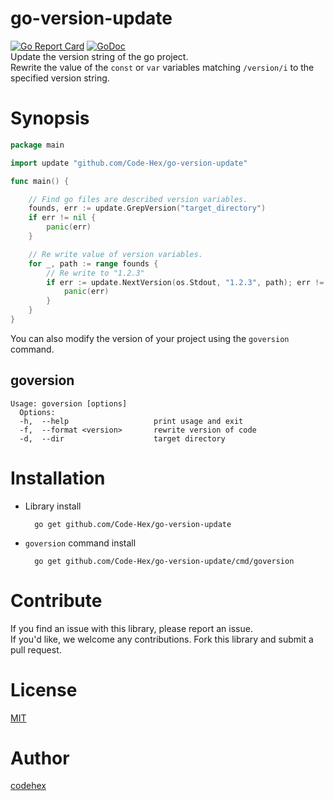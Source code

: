 # go-version-update
[![Go Report Card](https://goreportcard.com/badge/github.com/Code-Hex/go-version-update)](https://goreportcard.com/report/github.com/Code-Hex/go-version-update) [![GoDoc](https://godoc.org/github.com/Code-Hex/go-version-update?status.svg)](https://godoc.org/github.com/Code-Hex/go-version-update)  
Update the version string of the go project.  
Rewrite the value of the `const` or `var` variables matching `/version/i` to the specified version string.

# Synopsis

```go
package main

import update "github.com/Code-Hex/go-version-update"

func main() {

    // Find go files are described version variables.
    founds, err := update.GrepVersion("target_directory")
    if err != nil {
        panic(err)
    }

    // Re write value of version variables.
    for _, path := range founds {
        // Re write to "1.2.3"
        if err := update.NextVersion(os.Stdout, "1.2.3", path); err != nil {
            panic(err)
        }
    }
}
```

You can also modify the version of your project using the `goversion` command.

## goversion
```
Usage: goversion [options] 
  Options:
  -h,  --help                   print usage and exit
  -f,  --format <version>       rewrite version of code
  -d,  --dir                    target directory
```

# Installation
- Library install

        go get github.com/Code-Hex/go-version-update

- `goversion` command install

        go get github.com/Code-Hex/go-version-update/cmd/goversion

# Contribute
If you find an issue with this library, please report an issue.  
If you'd like, we welcome any contributions. Fork this library and submit a pull request.

# License
[MIT](https://github.com/Code-Hex/go-version-update/blob/master/LICENSE)
# Author
[codehex](https://twitter.com/CodeHex)
